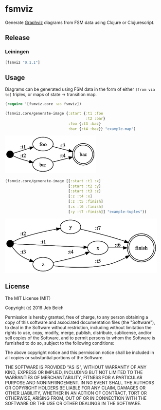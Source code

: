 # fsmviz

Generate [Graphviz]() diagrams from FSM data using Clojure or Clojurescript.

## Release

### Leiningen

```clojure
[fsmviz "0.1.1"]
```

## Usage

Diagrams can be generated using FSM data in the form of either `[from via to]`
triples, or maps of state -> transition map.


```clojure
(require '[fsmviz.core :as fsmviz])
```

```clojure
(fsmviz.core/generate-image {:start {:t1 :foo
                                     :t2 :bar}
                             :foo {:t3 :baz}
                             :bar {:t4 :baz}} "example-map")

```

![fsmmap](example-map.png)

```clojure
(fsmviz.core/generate-image [[:start :t1 :x]
                             [:start :t2 :y]
                             [:start :t3 :z]
                             [:z :t4 :x]
                             [:z :t5 :finish]
                             [:x :t6 :finish]
                             [:y :t7 :finish]] "example-tuples"))
```

![fsmtuples](example-tuples.png)

## License

The MIT License (MIT)

Copyright (c) 2016 Jeb Beich

Permission is hereby granted, free of charge, to any person obtaining a copy of
this software and associated documentation files (the "Software"), to deal in
the Software without restriction, including without limitation the rights to
use, copy, modify, merge, publish, distribute, sublicense, and/or sell copies
of the Software, and to permit persons to whom the Software is furnished to do
so, subject to the following conditions:

The above copyright notice and this permission notice shall be included in all
copies or substantial portions of the Software.

THE SOFTWARE IS PROVIDED "AS IS", WITHOUT WARRANTY OF ANY KIND, EXPRESS OR
IMPLIED, INCLUDING BUT NOT LIMITED TO THE WARRANTIES OF MERCHANTABILITY,
FITNESS FOR A PARTICULAR PURPOSE AND NONINFRINGEMENT. IN NO EVENT SHALL THE
AUTHORS OR COPYRIGHT HOLDERS BE LIABLE FOR ANY CLAIM, DAMAGES OR OTHER
LIABILITY, WHETHER IN AN ACTION OF CONTRACT, TORT OR OTHERWISE, ARISING FROM,
OUT OF OR IN CONNECTION WITH THE SOFTWARE OR THE USE OR OTHER DEALINGS IN THE
SOFTWARE.
